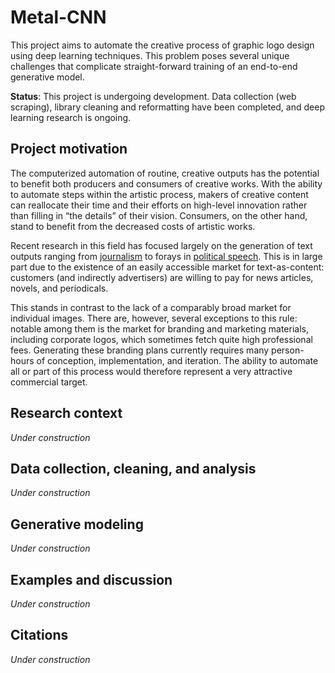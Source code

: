 # Metal-CNN

This project aims to automate the creative process of graphic logo design using deep learning techniques. This problem poses several unique challenges that complicate straight-forward training of an end-to-end generative model.

**Status**: This project is undergoing development. Data collection (web scraping), library cleaning and reformatting have been completed, and deep learning research is ongoing.

## Project motivation

The computerized automation of routine, creative outputs has the potential to benefit both producers and consumers of creative works. With the ability to automate steps within the artistic process, makers of creative content can reallocate their time and their efforts on high-level innovation rather than filling in “the details” of their vision. Consumers, on the other hand, stand to benefit from the decreased costs of artistic works.

Recent research in this field has focused largely on the generation of text outputs ranging from [journalism](https://www.theguardian.com/media/2016/apr/03/artificla-intelligence-robot-reporter-pulitzer-prize) to forays in [political speech](https://arxiv.org/abs/1601.03313). This is in large part due to the existence of an easily accessible market for text-as-content: customers (and indirectly advertisers) are willing to pay for news articles, novels, and periodicals.

This stands in contrast to the lack of a comparably broad market for individual images. There are, however, several exceptions to this rule: notable among them is the market for branding and marketing materials, including corporate logos, which sometimes fetch quite high professional fees. Generating these branding plans currently requires many person-hours of conception, implementation, and iteration. The ability to automate all or part of this process would therefore represent a very attractive commercial target.

## Research context

*Under construction*

## Data collection, cleaning, and analysis

*Under construction*

## Generative modeling

*Under construction*

## Examples and discussion

*Under construction*

## Citations

*Under construction*
